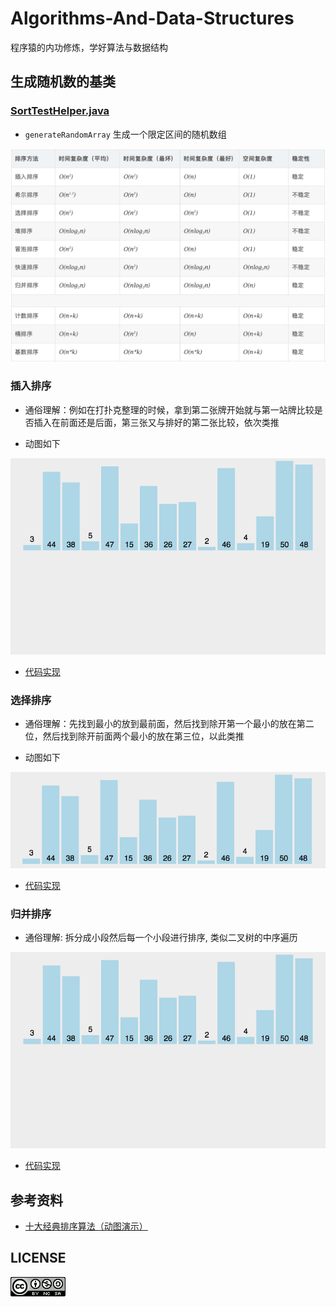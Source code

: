 # Algorithms-And-Data-Structures
程序猿的内功修炼，学好算法与数据结构


## 生成随机数的基类

### [SortTestHelper.java](code/edu/maskleo/basic/SortTestHelper.java)

- `generateRandomArray` 生成一个限定区间的随机数组

![](static/849589-20180402133438219-1946132192.png)

### 插入排序

- 通俗理解：例如在打扑克整理的时候，拿到第二张牌开始就与第一站牌比较是否插入在前面还是后面，第三张又与排好的第二张比较，依次类推

- 动图如下

![](static/insertion-sort.gif)

- [代码实现](code/edu/maskleo/basic/sort/InsertionSort.java)

### 选择排序

- 通俗理解：先找到最小的放到最前面，然后找到除开第一个最小的放在第二位，然后找到除开前面两个最小的放在第三位，以此类推

- 动图如下

![](static/selection-sort.gif)

- [代码实现](code/edu/maskleo/basic/sort/SelectionSort.java)

### 归并排序

- 通俗理解: 拆分成小段然后每一个小段进行排序, 类似二叉树的中序遍历

![](static/merge-sort.gif)

- [代码实现](code/edu/maskleo/basic/sort/MergeSort.java)


## 参考资料
- [十大经典排序算法（动图演示）](https://www.cnblogs.com/onepixel/articles/7674659.html)

## LICENSE

![](LICENSE.png)
